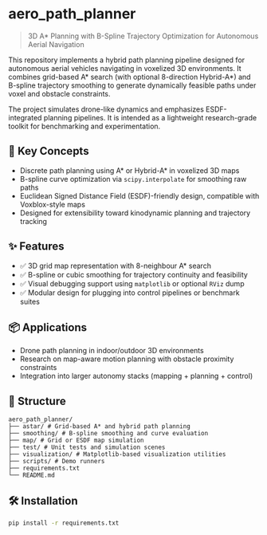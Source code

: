 # aero_path_planner

> 3D A* Planning with B-Spline Trajectory Optimization for Autonomous Aerial Navigation

This repository implements a hybrid path planning pipeline designed for autonomous aerial vehicles navigating in voxelized 3D environments. It combines grid-based A* search (with optional 8-direction Hybrid-A*) and B-spline trajectory smoothing to generate dynamically feasible paths under voxel and obstacle constraints.

The project simulates drone-like dynamics and emphasizes ESDF-integrated planning pipelines. It is intended as a lightweight research-grade toolkit for benchmarking and experimentation.

## 🧠 Key Concepts

- Discrete path planning using A* or Hybrid-A* in voxelized 3D maps
- B-spline curve optimization via `scipy.interpolate` for smoothing raw paths
- Euclidean Signed Distance Field (ESDF)-friendly design, compatible with Voxblox-style maps
- Designed for extensibility toward kinodynamic planning and trajectory tracking

## ✨ Features

- ✅ 3D grid map representation with 8-neighbour A* search
- ✅ B-spline or cubic smoothing for trajectory continuity and feasibility
- ✅ Visual debugging support using `matplotlib` or optional `RViz` dump
- ✅ Modular design for plugging into control pipelines or benchmark suites

## 📦 Applications

- Drone path planning in indoor/outdoor 3D environments
- Research on map-aware motion planning with obstacle proximity constraints
- Integration into larger autonomy stacks (mapping + planning + control)

## 📂 Structure
```
aero_path_planner/
├── astar/ # Grid-based A* and hybrid path planning
├── smoothing/ # B-spline smoothing and curve evaluation
├── map/ # Grid or ESDF map simulation
├── test/ # Unit tests and simulation scenes
├── visualization/ # Matplotlib-based visualization utilities
├── scripts/ # Demo runners
├── requirements.txt
└── README.md
```

## 🛠️ Installation

```bash
pip install -r requirements.txt
```
